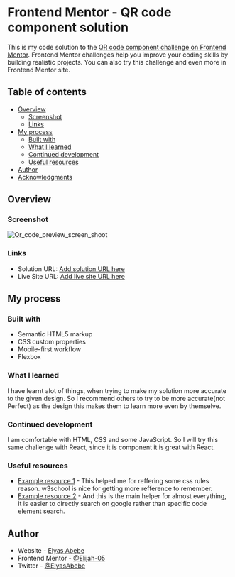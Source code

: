 # Frontend Mentor - QR code component solution

This is my code solution to the [QR code component challenge on Frontend Mentor](https://www.frontendmentor.io/challenges/qr-code-component-iux_sIO_H). Frontend Mentor challenges help you improve your coding skills by building realistic projects. You can also try this challenge and even more in Frontend Mentor site.

## Table of contents

- [Overview](#overview)
  - [Screenshot](#screenshot)
  - [Links](#links)
- [My process](#my-process)
  - [Built with](#built-with)
  - [What I learned](#what-i-learned)
  - [Continued development](#continued-development)
  - [Useful resources](#useful-resources)
- [Author](#author)
- [Acknowledgments](#acknowledgments)

## Overview

### Screenshot

![Qr_code_preview_screen_shoot](https://user-images.githubusercontent.com/125945721/221359141-18ac889a-3902-4a6c-ab64-16a0d0cb1b11.jpg)

### Links

- Solution URL: [Add solution URL here](https://your-solution-url.com)
- Live Site URL: [Add live site URL here](https://your-live-site-url.com)

## My process

### Built with

- Semantic HTML5 markup
- CSS custom properties
- Mobile-first workflow
- Flexbox

### What I learned

I have learnt alot of things, when trying to make my solution more accurate to the given design. So I recommend others to try to be more accurate(not Perfect) as the design this makes them to learn more even by themselve.

### Continued development

I am comfortable with HTML, CSS and some JavaScript. So I will try this same challenge with React, since it is component it is great with React.

### Useful resources

- [Example resource 1](https://www.w3schools.com) - This helped me for reffering some css rules reason. w3school is nice for getting more refference to remember.
- [Example resource 2](https://www.google.com) - And this is the main helper for almost everything, it is easier to directly search on google rather than specific code element search.

## Author

- Website - [Elyas Abebe]()
- Frontend Mentor - [@Elijah-05](https://www.frontendmentor.io/profile/Elijah-05)
- Twitter - [@ElyasAbebe](https://twitter.com/ElyasAbebe)
